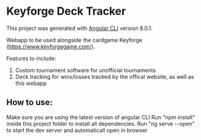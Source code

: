 # Keyforge Deck Tracker

This project was generated with [Angular CLI](https://github.com/angular/angular-cli) version 8.0.1.

Webapp to be used alongside the cardgame Keyforge (https://www.keyforgegame.com/).

Features to include:

1. Custom tournament software for unofficial tournaments
2. Deck tracking for wins/losses tracked by the offical website, as well as this webapp

## How to use:

Make sure you are using the latest version of angular CLI
Run "npm install" inside this project folder to install all dependencies.
Run "ng serve --open" to start the dev server and automaticall open in browser
